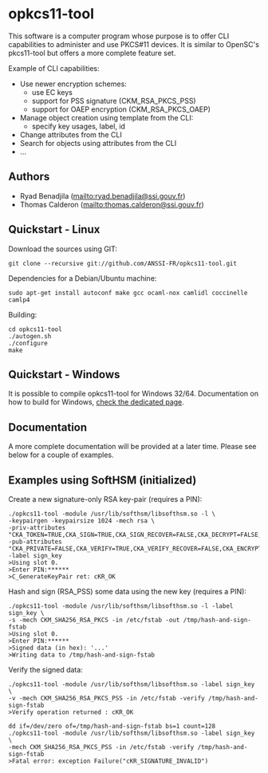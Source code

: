 # opkcs11-tool

This software is a computer program whose purpose is to offer CLI capabilities
to administer and use PKCS\#11 devices.
It is similar to OpenSC's pkcs11-tool but offers a more complete feature set.

Example of CLI capabilities:
  * Use newer encryption schemes:
    * use EC keys
    * support for PSS signature (CKM\_RSA\_PKCS\_PSS)
    * support for OAEP encryption (CKM\_RSA\_PKCS\_OAEP)
  * Manage object creation using template from the CLI:
    * specify key usages, label, id
  * Change attributes from the CLI
  * Search for objects using attributes from the CLI
  * ...

## Authors

  * Ryad Benadjila (<mailto:ryad.benadjila@ssi.gouv.fr>)
  * Thomas Calderon (<mailto:thomas.calderon@ssi.gouv.fr>)

## Quickstart - Linux
Download the sources using GIT:

    git clone --recursive git://github.com/ANSSI-FR/opkcs11-tool.git

Dependencies for a Debian/Ubuntu machine:

    sudo apt-get install autoconf make gcc ocaml-nox camlidl coccinelle camlp4

Building:

    cd opkcs11-tool
    ./autogen.sh
    ./configure
    make

## Quickstart - Windows
It is possible to compile opkcs11-tool for Windows 32/64.
Documentation on how to build for Windows, [check the dedicated page](WIN32.md).

## Documentation
A more complete documentation will be provided at a later time.
Please see below for a couple of examples.

## Examples using SoftHSM (initialized)

Create a new signature-only RSA key-pair (requires a PIN):

    ./opkcs11-tool -module /usr/lib/softhsm/libsofthsm.so -l \
    -keypairgen -keypairsize 1024 -mech rsa \
    -priv-attributes "CKA_TOKEN=TRUE,CKA_SIGN=TRUE,CKA_SIGN_RECOVER=FALSE,CKA_DECRYPT=FALSE,CKA_UNWRAP=FALSE"\
    -pub-attributes "CKA_PRIVATE=FALSE,CKA_VERIFY=TRUE,CKA_VERIFY_RECOVER=FALSE,CKA_ENCRYPT=FALSE,CKA_WRAP=FALSE"\
    -label sign_key
    >Using slot 0.
    >Enter PIN:******
    >C_GenerateKeyPair ret: cKR_OK

Hash and sign (RSA\_PSS) some data using the new key (requires a PIN):

    ./opkcs11-tool -module /usr/lib/softhsm/libsofthsm.so -l -label sign_key \
    -s -mech CKM_SHA256_RSA_PKCS -in /etc/fstab -out /tmp/hash-and-sign-fstab
    >Using slot 0.
    >Enter PIN:******
    >Signed data (in hex): '...'
    >Writing data to /tmp/hash-and-sign-fstab

Verify the signed data:

    ./opkcs11-tool -module /usr/lib/softhsm/libsofthsm.so -label sign_key \
    -v -mech CKM_SHA256_RSA_PKCS_PSS -in /etc/fstab -verify /tmp/hash-and-sign-fstab
    >Verify operation returned : cKR_OK
    
    dd if=/dev/zero of=/tmp/hash-and-sign-fstab bs=1 count=128
    ./opkcs11-tool -module /usr/lib/softhsm/libsofthsm.so -label sign_key \
    -mech CKM_SHA256_RSA_PKCS_PSS -in /etc/fstab -verify /tmp/hash-and-sign-fstab
    >Fatal error: exception Failure("cKR_SIGNATURE_INVALID")
